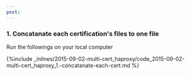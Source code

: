 ```yaml
---
post: 
---
```


### 1. Concatanate each certification's files to one file

Run the followings on your local computer



{%include _inlines/2015-09-02-multi-cert_haproxy/code_2015-09-02-multi-cert_haproxy_1.-concatanate-each-cert.md %}



